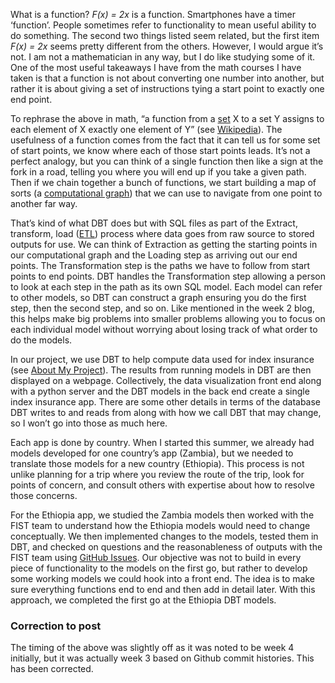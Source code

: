 What is a function? *F(x) = 2x* is a function. Smartphones have a timer ‘function’. People sometimes refer to functionality to mean useful ability to do something. The second two things listed seem related, but the first item *F(x) = 2x* seems pretty different from the others. However, I would argue it’s not. I am not a mathematician in any way, but I do like studying some of it. One of the most useful takeaways I have from the math courses I have taken is that a function is not about converting one number into another, but rather it is about giving a set of instructions tying a start point to exactly one end point. 

To rephrase the above in math, “a function from a [set](https://en.wikipedia.org/wiki/Set_(mathematics)) X to a set Y assigns to each element of X exactly one element of Y” (see [Wikipedia](https://en.wikipedia.org/wiki/Function_(mathematics))). The usefulness of a function comes from the fact that it can tell us for some set of start points, we know where each of those start points leads. It’s not a perfect analogy, but you can think of a single function then like a sign at the fork in a road, telling you where you will end up if you take a given path. Then if we chain together a bunch of functions, we start building a map of sorts (a [computational graph](https://www.tutorialspoint.com/python_deep_learning/python_deep_learning_computational_graphs.htm)) that we can use to navigate from one point to another far way. 

That’s kind of what DBT does but with SQL files as part of the Extract, transform, load ([ETL](https://en.wikipedia.org/wiki/Extract,_transform,_load)) process where data goes from raw source to stored outputs for use. We can think of Extraction as getting the starting points in our computational graph and the Loading step as arriving out our end points. The Transformation step is the paths we have to follow from start points to end points. DBT handles the Transformation step allowing a person to look at each step in the path as its own SQL model. Each model can refer to other models, so DBT can construct a graph ensuring you do the first step, then the second step, and so on. Like mentioned in the week 2 blog, this helps make big problems into smaller problems allowing you to focus on each individual model without worrying about losing track of what order to do the models.

In our project, we use DBT to help compute data used for index insurance (see [About My Project](https://j-rebs.github.io/#about-my-project)). The results from running models in DBT are then displayed on a webpage. Collectively, the data visualization front end along with a python server and the DBT models in the back end create a single index insurance app. There are some other details in terms of the database DBT writes to and reads from along with how we call DBT that may change, so I won’t go into those as much here. 

Each app is done by country. When I started this summer, we already had models developed for one country’s app (Zambia), but we needed to translate those models for a new country (Ethiopia). This process is not unlike planning for a trip where you review the route of the trip, look for points of concern, and consult others with expertise about how to resolve those concerns. 

For the Ethiopia app, we studied the Zambia models then worked with the FIST team to understand how the Ethiopia models would need to change conceptually. We then implemented changes to the models, tested them in DBT, and checked on questions and the reasonableness of outputs with the FIST team using [GitHub Issues](https://github.com/features/issues). Our objective was not to build in every piece of functionality to the models on the first go, but rather to develop some working models we could hook into a front end. The idea is to make sure everything functions end to end and then add in detail later. With this approach, we completed the first go at the Ethiopia DBT models. 

 ### Correction to post

The timing of the above was slightly off as it was noted to be week 4 initially, but it was actually week 3 based on Github commit histories. This has been corrected.

